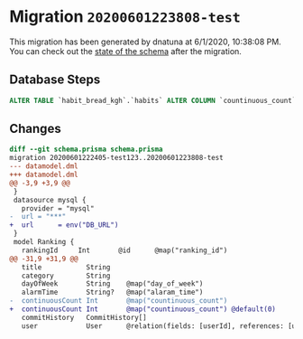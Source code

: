 # Migration `20200601223808-test`

This migration has been generated by dnatuna at 6/1/2020, 10:38:08 PM.
You can check out the [state of the schema](./schema.prisma) after the migration.

## Database Steps

```sql
ALTER TABLE `habit_bread_kgh`.`habits` ALTER COLUMN `countinuous_count` SET DEFAULT 0;
```

## Changes

```diff
diff --git schema.prisma schema.prisma
migration 20200601222405-test123..20200601223808-test
--- datamodel.dml
+++ datamodel.dml
@@ -3,9 +3,9 @@
 }
 datasource mysql {
   provider = "mysql"
-  url = "***"
+  url      = env("DB_URL")
 }
 model Ranking {
   rankingId     Int       @id      @map("ranking_id")
@@ -31,9 +31,9 @@
   title           String
   category        String
   dayOfWeek       String    @map("day_of_week")
   alarmTime       String?   @map("alaram_time")
-  continuousCount Int       @map("countinuous_count")
+  continuousCount Int       @map("countinuous_count") @default(0)
   commitHistory   CommitHistory[]
   user            User      @relation(fields: [userId], references: [userId])
```



